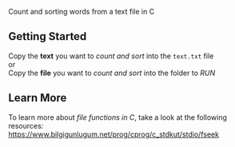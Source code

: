 Count and sorting words from a text file in C
## Getting Started
Copy the **text** you want to *count and sort* into the ```text.txt``` file <br>
or <br>
Copy the **file** you want to *count and sort* into the folder to *RUN*
 
## Learn More
To learn more about *file functions in C*, take a look at the following resources: <br>
https://www.bilgigunlugum.net/prog/cprog/c_stdkut/stdio/fseek
